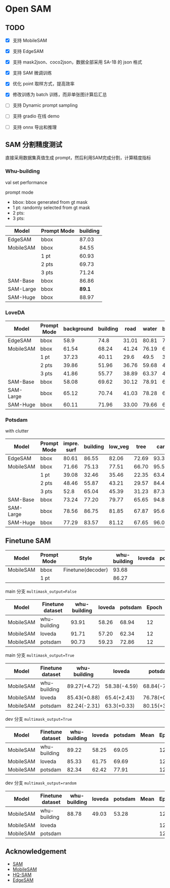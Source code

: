 # Open SAM


## TODO

- [x] 支持 MobileSAM
- [x] 支持 EdgeSAM
- [x] 支持 mask2json、coco2json，数据全部采用 SA-1B 的 json 格式
- [x] 支持 SAM 微调训练
- [x] 优化 point 取样方式，提高效率
- [x] 修改训练为 batch 训练，而非单张图计算后汇总
- [ ] 支持 Dynamic prompt sampling
- [ ] 支持 gradio 在线 demo
- [ ] 支持 onnx 导出和推理



## SAM 分割精度测试

直接采用数据集真值生成 prompt，然后利用SAM完成分割，计算精度指标

### Whu-building 

val set performance

prompt mode

- bbox: bbox generated from gt mask
- 1 pt: randomly selected from gt mask
- 2 pts:
- 3 pts: 


| Model     | Prompt Mode | building |
| --------- | ----------- | -------- |
| EdgeSAM   | bbox        | 87.03    |
| MobileSAM | bbox        | 84.55    |
|           | 1 pt        | 60.93    |
|           | 2 pts       | 69.73    |
|           | 3 pts       | 71.24    |
| SAM-Base  | bbox        | 86.86    |
| SAM-Large | bbox        | **89.1** |
| SAM-Huge  | bbox        | 88.97    |



### LoveDA

| Model     | Prompt Mode | background | building | road  | water | barren | forest | agricultural | mIoU      |
| --------- | ----------- | ---------- | -------- | ----- | ----- | ------ | ------ | ------------ | --------- |
| EdgeSAM   | bbox        | 58.9       | 74.8     | 31.01 | 80.81 | 72.76  | 62.12  | 82.46        | **66.12** |
| MobileSAM | bbox        | 61.54      | 68.24    | 41.24 | 76.19 | 64.45  | 55.96  | 73.2         | 62.97     |
|           | 1 pt        | 37.23      | 40.11    | 29.6  | 49.5  | 35.14  | 28.67  | 26.14        | 35.2      |
|           | 2 pts       | 39.86      | 51.96    | 36.76 | 59.68 | 43.94  | 33.51  | 49.4         | 45.02     |
|           | 3 pts       | 41.86      | 55.77    | 38.89 | 63.37 | 46.72  | 35.05  | 56.59        | 48.32     |
| SAM-Base  | bbox        | 58.08      | 69.62    | 30.12 | 78.91 | 67.61  | 58.94  | 77.11        | 62.91     |
| SAM-Large | bbox        | 65.12      | 70.74    | 41.03 | 78.28 | 66.82  | 59.27  | 78.93        | 65.74     |
| SAM-Huge  | bbox        | 60.11      | 71.96    | 33.00 | 79.66 | 69.93  | 60.20  | 80.67        | 65.08     |



### Potsdam

with clutter

| Model     | Prompt Mode | impre. surf | building | low_veg | tree  | car   | clutter | mIoU      |
| --------- | ----------- | ----------- | -------- | ------- | ----- | ----- | ------- | --------- |
| EdgeSAM   | bbox        | 80.61       | 86.55    | 82.06   | 72.69 | 93.3  | 78.98   | **82.36** |
| MobileSAM | bbox        | 71.66       | 75.13    | 77.51   | 66.70 | 95.54 | 71.30   | 76.31     |
|           | 1 pt        | 39.08       | 32.46    | 35.46   | 22.35 | 63.48 | 24.61   | 36.24     |
|           | 2 pts       | 48.46       | 55.87    | 43.21   | 29.57 | 84.47 | 38.54   | 50.02     |
|           | 3 pts       | 52.8        | 65.04    | 45.39   | 31.23 | 87.3  | 44.7    | 54.41     |
| SAM-Base  | bbox        | 73.24       | 77.20    | 79.77   | 65.65 | 94.85 | 73.14   | 77.31     |
| SAM-Large | bbox        | 78.56       | 86.75    | 81.85   | 67.87 | 95.66 | 75.67   | 81.00     |
| SAM-Huge  | bbox        | 77.29       | 83.57    | 81.12   | 67.65 | 96.07 | 75.33   | 80.17     |


## Finetune SAM


| Model     | Prompt Mode | Style             | whu-building | loveda | potsdam | Epoch |
| --------- | ----------- | ----------------- | ------------ | ------ | ------- | ----- |
| MobileSAM | bbox        | Finetune(decoder) | 93.68        |        |         |       |
|           | 1 pt        |                   | 86.27        |        |         |       |


main 分支 `multimask_output=False`

| Model     | Finetune dataset | whu-building | loveda | potsdam | Epoch |
| --------- | ---------------- | ------------ | ------ | ------- | ----- |
| MobileSAM | whu-building     | 93.91        | 58.26  | 68.94   | 12    |
| MobileSAM | loveda           | 91.71        | 57.20  | 62.34   | 12    |
| MobileSAM | potsdam          | 90.73        | 59.23  | 72.86   | 12    |

main 分支 `multimask_output=True`

| Model     | Finetune dataset | whu-building | loveda       | potsdam      | Epoch |
| --------- | ---------------- | ------------ | ------------ | ------------ | ----- |
| MobileSAM | whu-building     | 89.27(+4.72) | 58.38(-4.59) | 68.84(-7.47) | 12    |
| MobileSAM | loveda           | 85.43(+0.88) | 65.4(+2.43)  | 76.78(+0.47) | 12    |
| MobileSAM | potsdam          | 82.24(-2.31) | 63.3(+0.33)  | 80.15(+3.84) | 12    |


dev 分支 `multimask_output=True`

| Model     | Finetune dataset | whu-building | loveda | potsdam | Mean | Epoch |
| --------- | ---------------- | ------------ | ------ | ------- | ---- | ----- |
| MobileSAM | whu-building     | 89.22        | 58.25  | 69.05   |      | 12    |
| MobileSAM | loveda           | 85.33        | 61.75  | 69.69   |      | 12    |
| MobileSAM | potsdam          | 82.34        | 62.42  | 77.91   |      | 12    |

dev 分支 `multimask_output=random`

| Model     | Finetune dataset | whu-building | loveda | potsdam | Mean | Epoch |
| --------- | ---------------- | ------------ | ------ | ------- | ---- | ----- |
| MobileSAM | whu-building     | 88.78        | 49.03  | 53.28   |      | 12    |
| MobileSAM | loveda           |              |        |         |      | 12    |
| MobileSAM | potsdam          |              |        |         |      | 12    |


## Acknowledgement

- [SAM](https://github.com/facebookresearch/segment-anything)
- [MobileSAM](https://github.com/ChaoningZhang/MobileSAM)
- [HQ-SAM](https://github.com/SysCV/sam-hq/tree/main)
- [EdgeSAM](https://github.com/chongzhou96/EdgeSAM)
